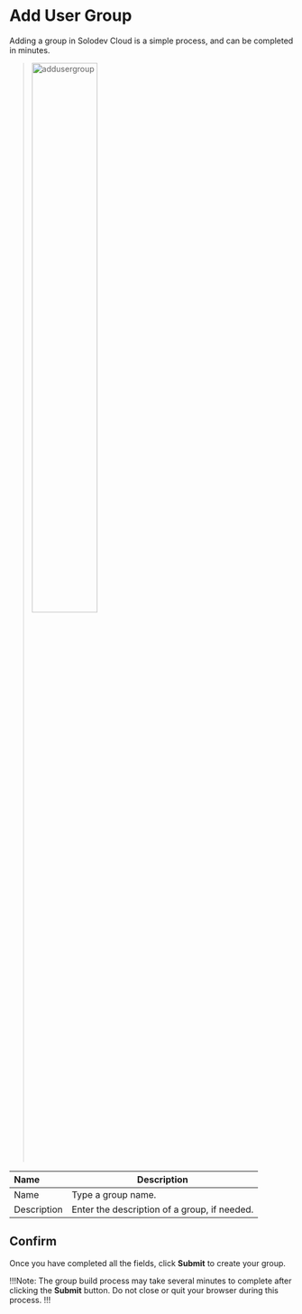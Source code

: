 # Add User Group

Adding a group in Solodev Cloud is a simple process, and can be completed in minutes.

><img src="../../../images/addusergroup.jpg" alt="addusergroup" style="width: 50%; display: block"></a>


**Name** | **Description** 
:--- | ---
Name | Type a group name.
Description | Enter the description of a group, if needed.


## Confirm

Once you have completed all the fields, click **Submit** to create your group.

!!!Note:
The group build process may take several minutes to complete after clicking the **Submit** button. Do not close or quit your browser during this process.
!!!
